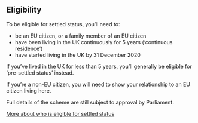 ## Eligibility
To be eligible for settled status, you’ll need to:

-  be an EU citizen, or a family member of an EU citizen
-  have been living in the UK continuously for 5 years (‘continuous residence’)
-  have started living in the UK by 31 December 2020

If you’ve lived in the UK for less than 5 years, you’ll generally be eligible for ‘pre-settled status’ instead.

If you’re a non-EU citizen, you will need to show your relationship to an EU citizen living here.

Full details of the scheme are still subject to approval by Parliament.

[More about who is eligible for settled status](https://www.gov.uk/settled-status-eu-citizens-families/eligibility)

